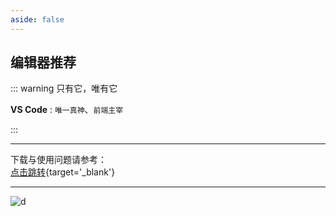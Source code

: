```yaml
---
aside: false
---
```


## 编辑器推荐
::: warning  只有它，唯有它

**VS Code** : `唯一真神`、`前端主宰`

:::

---

下载与使用问题请参考：  
[点击跳转](/repo/vscode/00%20重要提醒.md){target='_blank'}

---

![d](/notesPic/202401071432.png)


